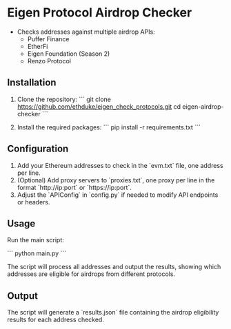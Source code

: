 # Eigen Protocol Airdrop Checker

- Checks addresses against multiple airdrop APIs:
  - Puffer Finance
  - EtherFi
  - Eigen Foundation (Season 2)
  - Renzo Protocol

## Installation

1. Clone the repository:
   \`\`\`
   git clone https://github.com/ethduke/eigen_check_protocols.git
   cd eigen-airdrop-checker
   \`\`\`

2. Install the required packages:
   \`\`\`
   pip install -r requirements.txt
   \`\`\`

## Configuration

1. Add your Ethereum addresses to check in the \`evm.txt\` file, one address per line.
2. (Optional) Add proxy servers to \`proxies.txt\`, one proxy per line in the format \`http://ip:port\` or \`https://ip:port\`.
3. Adjust the \`APIConfig\` in \`config.py\` if needed to modify API endpoints or headers.

## Usage

Run the main script:

\`\`\`
python main.py
\`\`\`

The script will process all addresses and output the results, showing which addresses are eligible for airdrops from different protocols.

## Output

The script will generate a \`results.json\` file containing the airdrop eligibility results for each address checked.